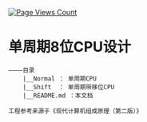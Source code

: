 [![Page Views Count](https://badges.toozhao.com/badges/01F20CTAMCFCG19SXJ7Z5FGHMD/green.svg)](https://badges.toozhao.com/stats/01F20CTAMCFCG19SXJ7Z5FGHMD "Get your own page views count badge on badges.toozhao.com")
# 单周期8位CPU设计
```
————目录
    |__Normal ： 单周期CPU
    |__Shift  ： 单周期带移位CPU
    |__README.md ：本文档
  
工程参考来源于《现代计算机组成原理（第二版）》
```
